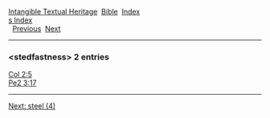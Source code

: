 [Intangible Textual Heritage](../../index)  [Bible](../index) 
[Index](index)   
[s Index](_s_)  
  [Previous](c10903)  [Next](c10905) 

------------------------------------------------------------------------

### &lt;stedfastness&gt; 2 entries

[Col 2:5](../kjv/col002.htm#005)  
[Pe2 3:17](../kjv/pe2003.htm#017)  

------------------------------------------------------------------------

[Next: steel (4)](c10905)
